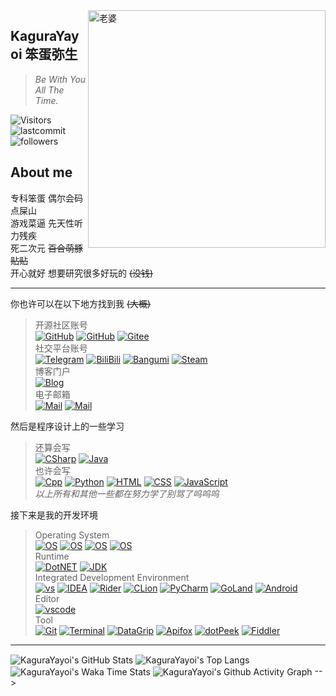 <!-- background image -->
<img align="right" src="https://cdn.jsdelivr.net/gh/Fjaxzhy/Fjaxzhy/src/image/background.png" width='380px' alt="老婆">

<!-- Section : Introduction -->
## KaguraYayoi 笨蛋弥生
>_Be With You All The Time._ <br>
<!-- @deprecated : Updated
    >**愿我们能在更开放的平行世界相遇** <br>
    >_Hope we can meet in a more open parallel world._
-->

<!-- Section : Visitors & last-commit & followers -->
![Visitors](https://count.getloli.com/get/@:Fjaxzhy)
![lastcommit](https://img.shields.io/github/last-commit/fjaxzhy/fjaxzhy?logo=GitHub&style=flat-square)
![followers](https://img.shields.io/github/followers/fjaxzhy?logo=Github&style=flat-square)
<!-- @deprecated : GitHub unsupported CloudMusic iframe
    <html>
        <iframe
            frameborder="no" 
            border="0" 
            marginwidth="0" 
            marginheight="0" 
            width=298 
            height=52
            allowfullscreen
            src="https://music.163.com/outchain/player?type=2&id=1474146255&auto=0&height=32">
        </iframe>
    </html> 
-->

<!-- Section : About me -->
<!-- @deprecated : GitHub unsupported CSS
    <div class="section-title">
        <img class="section-title-icon" src="./src/svg/about.svg"/>
        <p>About me</p>
    </div> 
-->
## About me
专科笨蛋 偶尔会码点屎山 <br>
游戏菜逼 先天性听力残疾 <br>
死二次元 ~~百合萌豚贴贴~~ <br>
开心就好 想要研究很多好玩的 ~~(没钱)~~
<hr>

<!-- Section : Social -->

你也许可以在以下地方找到我 ~~(大概)~~
<!-- tags -->
> 开源社区账号 <br>
> [![GitHub](https://img.shields.io/badge/GitHub-Fjaxzhy-FF6A6A?style=flat-square&logo=github)](https://github.com/fjaxzhy)
> [![GitHub](https://img.shields.io/badge/GitHub-KagruaYayoi-FF6A6A?style=flat-square&logo=github)](https://github.com/kagurayayoi)
> [![Gitee](https://img.shields.io/badge/Gitee-KaguraYayoi-FF6A6A?style=flat-square&logo=gitee)](https://gitee.com/kagurayayoi)
> <br> 
> 社交平台账号 <br>
> [![Telegram](https://img.shields.io/badge/Telegram-@kagurayayoi-26A5E4?style=flat-square&logo=telegram)](https://t.me/kagurayayoi)
> [![BiliBili](https://img.shields.io/badge/BiliBili-KaguraYayoi-00A1D6?style=flat-square&logo=bilibili)](https://space.bilibili.com/157623239)
>[![Bangumi](https://img.shields.io/badge/Bangumi-@kagurayayoi-FB7299?style=flat-square&logo=bilibili)](https://bgm.tv/user/kagurayayoi)
>[![Steam](https://img.shields.io/badge/Steam-KaguraYayoi-274d69?style=flat-square&logo=Steam)](https://steamcommunity.com/id/kagurayayoi)
> <br>
> 博客门户 <br>
> [![Blog](https://img.shields.io/badge/Blog-kagurayayoi.top-21759B?style=flat-square)](https://kagurayayoi.top)
> <br>
> 电子邮箱 <br>
> [![Mail](https://img.shields.io/badge/GMail-fjaxzhy@gmail.com-EA4335?style=flat-square&logo=gmail)](mailto:fjaxzhy@gmail.com)
> [![Mail](https://img.shields.io/badge/88Mail-kagurayayoi@88.com-EA4335?style=flat-square)](mailto:kagurayayoi@88.com)

<!-- Section : Programming -->

然后是程序设计上的一些学习
<!-- tags -->
> 还算会写 <br>
> [![CSharp](https://img.shields.io/badge/C%23-%23512BD4?&style=flat-square&logo=c-sharp&logoColor=white)](https://docs.microsoft.com/en-us/dotnet/csharp/)
> [![Java](https://img.shields.io/badge/-Java-ab7221?style=flat-square&logo=Java&logoColor=fff)](https://www.oracle.com/java/)
> <br>
> 也许会写 <br>
> [![Cpp](https://img.shields.io/badge/-C++-00599C?style=flat-square&logo=C&logoColor=fff)](https://zh.cppreference.com/)
> [![Python](https://img.shields.io/badge/-Python-3776AB?style=flat-square&logo=Python&logoColor=fff)](https://www.python.org/)
> [![HTML](https://img.shields.io/badge/-HTML-E34F26?style=flat-square&logo=Html5&logoColor=fff)](https://developer.mozilla.org/zh-CN/docs/Web/HTML)
> [![CSS](https://img.shields.io/badge/-CSS-1572B6?style=flat-square&logo=CSS3&logoColor=fff)](https://developer.mozilla.org/zh-CN/docs/Web/CSS)
> [![JavaScript](https://img.shields.io/badge/-JavaScript-F7DF1E?style=flat-square&logo=JavaScript&logoColor=fff)](https://developer.mozilla.org/zh-CN/docs/Web/JavaScript)
> <br>
> _以上所有和其他一些都在努力学了别骂了呜呜呜_

<!-- Section : Platform -->

接下来是我的开发环境
<!-- tags -->
> Operating System <br>
> [![OS](https://img.shields.io/badge/Windows_11-0078D4?style=flat-square&logo=windows&logoColor=fff)](https://www.microsoft.com/zh-cn/windows)
> [![OS](https://img.shields.io/badge/Windows_Server_12r2-0078d6?style=flat-square&logo=windows&logoColor=fff)](https://www.microsoft.com/zh-cn/windows)
> [![OS](https://img.shields.io/badge/Windows_Server_08r2-0078d6?style=flat-square&logo=windows&logoColor=fff)](https://www.microsoft.com/zh-cn/windows)
> [![OS](https://img.shields.io/badge/Manjaro_Sikaris-35BF5C?style=flat-square&logo=manjaro&logoColor=fff)](https://manjaro.org)
> <br>
> Runtime <br>
> [![DotNET](https://img.shields.io/badge/-%2ENET_6/7-512BD4?style=flat-square&logo=.Net&logoColor=fff)](https://dotnet.microsoft.com/)
> [![JDK](https://img.shields.io/badge/Oracle-JDK-red?style=flat-square&logo=&logoColor=fff)](https://www.oracle.com/java/)
> <br>
> Integrated Development Environment <br>
> [![vs](https://img.shields.io/badge/Visual%20Studio-5C2D91?style=flat-square&logo=visual-studio)](https://visualstudio.microsoft.com/zh-hans/)
> [![IDEA](https://img.shields.io/badge/IntelliJ%20IDEA-red?style=flat-square&logo=IntelliJ%20IDEA)](https://www.jetbrains.com/idea/)
> [![Rider](https://img.shields.io/badge/Rider-red?style=flat-square&logo=Rider)](https://www.jetbrains.com/rider/)
> [![CLion](https://img.shields.io/badge/CLion-greed?style=flat-square&logo=clion)](https://www.jetbrains.com/clion/)
> [![PyCharm](https://img.shields.io/badge/PyCharm-greed?style=flat-square&logo=pycharm)](https://www.jetbrains.com/pycharm/)
> [![GoLand](https://img.shields.io/badge/Goland-1E90FF?style=flat-square&logo=goland)](https://www.jetbrains.com/goland/)
> [![Android](https://img.shields.io/badge/Android%20Studio-3DDC84?style=flat-square&logo=android-studio&logoColor=fff)](http://www.android-studio.org/)
> <br>
> Editor <br>
> [![vscode](https://img.shields.io/badge/Visual%20Studio%20Code-007ACC?style=flat-square&logo=visual-studio-code)](https://code.visualstudio.com/)
> <br>
> Tool <br>
> [![Git](https://img.shields.io/badge/Git-F05032?style=flat-square&logo=git&logoColor=white)](https://git-scm.com/)
> [![Terminal](https://img.shields.io/badge/Windows_Terminal-4D4D4D?style=flat-square&logo=windowsterminal)](https://apps.microsoft.com/store/detail/windows-terminal/9N0DX20HK701?hl=zh_cn)
> [![DataGrip](https://img.shields.io/badge/DataGrip-purple?style=flat-square&logo=datagrip)](https://www.jetbrains.com/datagrip/)
> [![Apifox](https://img.shields.io/badge/HTTP_API-Apifox-FF0000?style=flat-square)](https://apifox.cn/)
> [![dotPeek](https://img.shields.io/badge/decompiler-dotPeek-purple?style=flat-square)](https://www.jetbrains.com/dotpeek/)
> [![Fiddler](https://img.shields.io/badge/web_debugger-Fiddler_Classic-greed?style=flat-square)](https://www.telerik.com/fiddler/fiddler-classic)

<hr>

<!-- Section : Graph -->


<!-- 最后来看看我最近的~~摸鱼~~数据!
<table> <!-- template by EpicMo -->
  <tr>
    <th>
      <img alt="KaguraYayoi's GitHub Stats" src="https://github-readme-stats-git-masterrstaa-rickstaa.vercel.app/api?username=Fjaxzhy&show_icons=true&theme=transparent&hide_border=true" align="center" />
    </th>
    <th>
      <img alt="KaguraYayoi's Top Langs" src="https://github-readme-stats-git-masterrstaa-rickstaa.vercel.app/api/top-langs/?username=Fjaxzhy&layout=compact&theme=transparent&hide_border=true&langs_count=10&hide=CMake" align="center" /> 
    </th>
  </tr>
  <tr>
    <td colspan=2>
      <img alt="KaguraYayoi's Waka Time Stats" src="https://github-readme-stats.vercel.app/api/wakatime?username=KaguraYayoi&hide_border=true&layout=compact&theme=transparent&custom_title=WorkTimeThisWeek" align="center"/>
    </td>
  </tr>
  <tr>
    <td colspan=2>
      <img alt="KaguraYayoi's Github Activity Graph" src="https://github-readme-activity-graph.cyclic.app/graph?username=Fjaxzhy&theme=dracula" align="center"/>
    </td>
  </tr>
</table> -->

<!-- <details>
	<summary><strong>Metrics</strong></summary>
	
![Metrics](https://metrics.lecoq.io/fjaxzhy?template=terminal&gists=1&discussions=1&activity=1&projects=1&projects.limit=4&projects.descriptions=false&activity.limit=5&activity.load=300&activity.days=14&activity.filter=all&activity.visibility=all&activity.timestamps=false&config.timezone=Asia%2FShanghai)
</details> -->

<!-- @deprecated : Section : References
    **References**
    <details>
        <summary><strong>头像</strong></summary>
        
    + [画师] 양갱/ようかん 
    + [作品] 遊び (信息来自SauceNAO Pixiv无)
    </details>
    <details>
        <summary><strong><s>老婆</s></strong></summary>

    + [画师] ふぇありぃあい
    + [作品] けもみみ (https://www.pixiv.net/artworks/72203964)

    图是自己用Photoshop扣的 质量极差 <br>
    ~~这画师的图是真戳我xp~~
    </details>
-->

<!-- @deprecated : GitHub unsupported CSS
    <!-- global CSS ->
    <head>
        <style>
            .section-title-icon {
                width         : 1.75em;
                height        : 1.75em;
                vertical-align: middle;
                padding-right : 0.25em;
            }
            .section-title p {
                font-size: 1.25em;
                margin   : 0em;
                flex     : 1;
            }
            .section-title p span {
                font-size: .8em;
                margin   : 0em;
            }
            .section-title span {
                padding-right: 1em;
            }
        </style>
    </head> 
-->

<!-- link
    CDN : https://cdn.jsdelivr.net/gh/Fjaxzhy/Fjaxzhy/src/
-->

<!-- tag markdown
    [![tag](https://img.shields.io/badge/(tag)-(content)-(HEX-color)?style=flat-square&logo=(logo))]((target link))
-->

<!-- Backup tags
    > [![Golang](https://img.shields.io/badge/-Go-00ADD8?style=flat-square&logo=Go&logoColor=fff)](https://golang.google.cn/)
    > [![Vuejs](https://img.shields.io/badge/-Vue.js-4FC08D?style=flat-square&logo=Vue.js&logoColor=fff)](https://vuejs.org/)
-->
